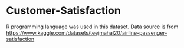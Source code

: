 # Customer-Satisfaction
R programming language was used in this dataset.
Data source is from https://www.kaggle.com/datasets/teejmahal20/airline-passenger-satisfaction

